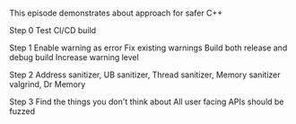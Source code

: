 This episode demonstrates about approach for safer C++

Step 0 
	Test
	CI/CD build

Step 1
	Enable warning as error
	Fix existing warnings
	Build both release and debug build
	Increase warning level

Step 2
	Address sanitizer, UB sanitizer, Thread sanitizer, Memory sanitizer
	valgrind, Dr Memory

Step 3
	Find the things you don't think about
	All user facing APIs should be fuzzed



